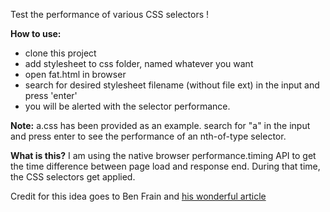 Test the performance of various CSS selectors !

<b>How to use:</b>
<ul>
  <li>clone this project</li>
  <li>add stylesheet to css folder, named whatever you want</li>
  <li>open fat.html in browser</li>
  <li>search for desired stylesheet filename (without file ext) in the input and press 'enter'</li>
  <li>you will be alerted with the selector performance.</li>
</ul>
<b>Note:</b>
a.css has been provided as an example. search for "a" in the input and press enter to see the performance of an nth-of-type selector.

<b>What is this?</b>
I am using the native browser performance.timing API to get the time difference between page load and response end. During that time, the CSS selectors get applied.

Credit for this idea goes to Ben Frain and 
<a href="https://benfrain.com/css-performance-revisited-selectors-bloat-expensive-styles/">his wonderful article</a>
